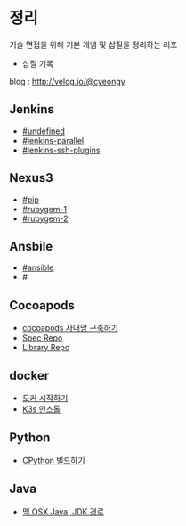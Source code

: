 # 정리

기술 면접을 위해 기본 개념 및 삽질을 정리하는 리포

* 삽질 기록

blog : http://velog.io/@cyeongy

## Jenkins

* [#undefined](jenkins/jenkins-hangul-error.md#undefined "mention")
* [#jenkins-parallel](jenkins/jenkins-parallel.md#jenkins-parallel "mention")
* [#jenkins-ssh-plugins](jenkins/jenkins-ssh-plugins.md#jenkins-ssh-plugins "mention")

## Nexus3

* [#pip](nexus3/configure-pip.md#pip "mention")
* [#rubygem-1](<nexus3/rubygem 저장소 만들기-1.md#rubygem-1> "mention")
* [#rubygem-2](<nexus3/rubygem 저장소 만들기-2.md#rubygem-2> "mention")

## Ansbile

* [#ansible](ansible/install-ansible.md#ansible "mention")
* \#

## Cocoapods

* [cocoapods 사내망 구축하기](cocoapods/build-private-cocoapods.md)
* [Spec Repo](<cocoapods/01. Spec Repo.md>)
* [Library Repo](cocoapods/02.-lib-repo.md)

## docker

* [도커 시작하기](docker/install-docker.md)
* [K3s 인스톨](docker/install-k3s.md)

## Python

* [CPython 빌드하기](python/build-cpython.md)

## Java

* [맥 OSX Java, JDK 경로](java/osx/osx-jdk-path.md)
